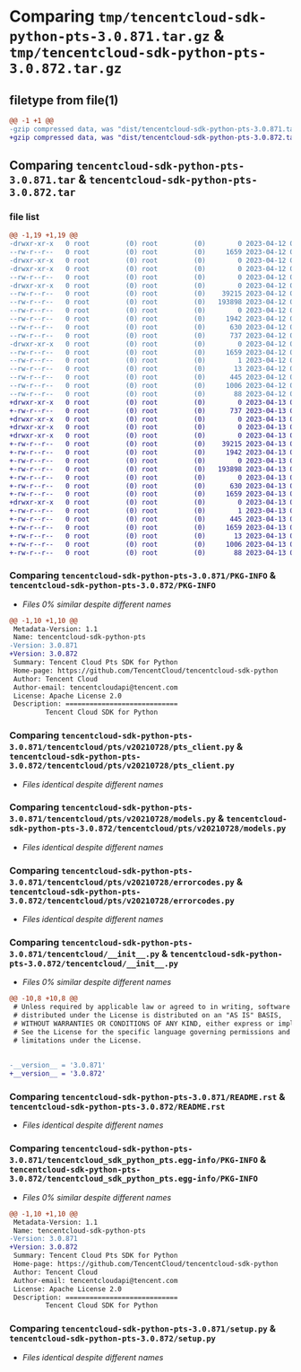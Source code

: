 # Comparing `tmp/tencentcloud-sdk-python-pts-3.0.871.tar.gz` & `tmp/tencentcloud-sdk-python-pts-3.0.872.tar.gz`

## filetype from file(1)

```diff
@@ -1 +1 @@
-gzip compressed data, was "dist/tencentcloud-sdk-python-pts-3.0.871.tar", last modified: Wed Apr 12 00:38:20 2023, max compression
+gzip compressed data, was "dist/tencentcloud-sdk-python-pts-3.0.872.tar", last modified: Thu Apr 13 00:54:01 2023, max compression
```

## Comparing `tencentcloud-sdk-python-pts-3.0.871.tar` & `tencentcloud-sdk-python-pts-3.0.872.tar`

### file list

```diff
@@ -1,19 +1,19 @@
-drwxr-xr-x   0 root         (0) root         (0)        0 2023-04-12 00:38:20.000000 tencentcloud-sdk-python-pts-3.0.871/
--rw-r--r--   0 root         (0) root         (0)     1659 2023-04-12 00:38:20.000000 tencentcloud-sdk-python-pts-3.0.871/PKG-INFO
-drwxr-xr-x   0 root         (0) root         (0)        0 2023-04-12 00:38:20.000000 tencentcloud-sdk-python-pts-3.0.871/tencentcloud/
-drwxr-xr-x   0 root         (0) root         (0)        0 2023-04-12 00:38:20.000000 tencentcloud-sdk-python-pts-3.0.871/tencentcloud/pts/
--rw-r--r--   0 root         (0) root         (0)        0 2023-04-12 00:38:20.000000 tencentcloud-sdk-python-pts-3.0.871/tencentcloud/pts/__init__.py
-drwxr-xr-x   0 root         (0) root         (0)        0 2023-04-12 00:38:20.000000 tencentcloud-sdk-python-pts-3.0.871/tencentcloud/pts/v20210728/
--rw-r--r--   0 root         (0) root         (0)    39215 2023-04-12 00:38:20.000000 tencentcloud-sdk-python-pts-3.0.871/tencentcloud/pts/v20210728/pts_client.py
--rw-r--r--   0 root         (0) root         (0)   193898 2023-04-12 00:38:20.000000 tencentcloud-sdk-python-pts-3.0.871/tencentcloud/pts/v20210728/models.py
--rw-r--r--   0 root         (0) root         (0)        0 2023-04-12 00:38:20.000000 tencentcloud-sdk-python-pts-3.0.871/tencentcloud/pts/v20210728/__init__.py
--rw-r--r--   0 root         (0) root         (0)     1942 2023-04-12 00:38:20.000000 tencentcloud-sdk-python-pts-3.0.871/tencentcloud/pts/v20210728/errorcodes.py
--rw-r--r--   0 root         (0) root         (0)      630 2023-04-12 00:38:20.000000 tencentcloud-sdk-python-pts-3.0.871/tencentcloud/__init__.py
--rw-r--r--   0 root         (0) root         (0)      737 2023-04-12 00:38:20.000000 tencentcloud-sdk-python-pts-3.0.871/README.rst
-drwxr-xr-x   0 root         (0) root         (0)        0 2023-04-12 00:38:20.000000 tencentcloud-sdk-python-pts-3.0.871/tencentcloud_sdk_python_pts.egg-info/
--rw-r--r--   0 root         (0) root         (0)     1659 2023-04-12 00:38:20.000000 tencentcloud-sdk-python-pts-3.0.871/tencentcloud_sdk_python_pts.egg-info/PKG-INFO
--rw-r--r--   0 root         (0) root         (0)        1 2023-04-12 00:38:20.000000 tencentcloud-sdk-python-pts-3.0.871/tencentcloud_sdk_python_pts.egg-info/dependency_links.txt
--rw-r--r--   0 root         (0) root         (0)       13 2023-04-12 00:38:20.000000 tencentcloud-sdk-python-pts-3.0.871/tencentcloud_sdk_python_pts.egg-info/top_level.txt
--rw-r--r--   0 root         (0) root         (0)      445 2023-04-12 00:38:20.000000 tencentcloud-sdk-python-pts-3.0.871/tencentcloud_sdk_python_pts.egg-info/SOURCES.txt
--rw-r--r--   0 root         (0) root         (0)     1006 2023-04-12 00:38:20.000000 tencentcloud-sdk-python-pts-3.0.871/setup.py
--rw-r--r--   0 root         (0) root         (0)       88 2023-04-12 00:38:20.000000 tencentcloud-sdk-python-pts-3.0.871/setup.cfg
+drwxr-xr-x   0 root         (0) root         (0)        0 2023-04-13 00:54:01.000000 tencentcloud-sdk-python-pts-3.0.872/
+-rw-r--r--   0 root         (0) root         (0)      737 2023-04-13 00:54:01.000000 tencentcloud-sdk-python-pts-3.0.872/README.rst
+drwxr-xr-x   0 root         (0) root         (0)        0 2023-04-13 00:54:01.000000 tencentcloud-sdk-python-pts-3.0.872/tencentcloud/
+drwxr-xr-x   0 root         (0) root         (0)        0 2023-04-13 00:54:01.000000 tencentcloud-sdk-python-pts-3.0.872/tencentcloud/pts/
+drwxr-xr-x   0 root         (0) root         (0)        0 2023-04-13 00:54:01.000000 tencentcloud-sdk-python-pts-3.0.872/tencentcloud/pts/v20210728/
+-rw-r--r--   0 root         (0) root         (0)    39215 2023-04-13 00:54:01.000000 tencentcloud-sdk-python-pts-3.0.872/tencentcloud/pts/v20210728/pts_client.py
+-rw-r--r--   0 root         (0) root         (0)     1942 2023-04-13 00:54:01.000000 tencentcloud-sdk-python-pts-3.0.872/tencentcloud/pts/v20210728/errorcodes.py
+-rw-r--r--   0 root         (0) root         (0)        0 2023-04-13 00:54:01.000000 tencentcloud-sdk-python-pts-3.0.872/tencentcloud/pts/v20210728/__init__.py
+-rw-r--r--   0 root         (0) root         (0)   193898 2023-04-13 00:54:01.000000 tencentcloud-sdk-python-pts-3.0.872/tencentcloud/pts/v20210728/models.py
+-rw-r--r--   0 root         (0) root         (0)        0 2023-04-13 00:54:01.000000 tencentcloud-sdk-python-pts-3.0.872/tencentcloud/pts/__init__.py
+-rw-r--r--   0 root         (0) root         (0)      630 2023-04-13 00:54:01.000000 tencentcloud-sdk-python-pts-3.0.872/tencentcloud/__init__.py
+-rw-r--r--   0 root         (0) root         (0)     1659 2023-04-13 00:54:01.000000 tencentcloud-sdk-python-pts-3.0.872/PKG-INFO
+drwxr-xr-x   0 root         (0) root         (0)        0 2023-04-13 00:54:01.000000 tencentcloud-sdk-python-pts-3.0.872/tencentcloud_sdk_python_pts.egg-info/
+-rw-r--r--   0 root         (0) root         (0)        1 2023-04-13 00:54:01.000000 tencentcloud-sdk-python-pts-3.0.872/tencentcloud_sdk_python_pts.egg-info/dependency_links.txt
+-rw-r--r--   0 root         (0) root         (0)      445 2023-04-13 00:54:01.000000 tencentcloud-sdk-python-pts-3.0.872/tencentcloud_sdk_python_pts.egg-info/SOURCES.txt
+-rw-r--r--   0 root         (0) root         (0)     1659 2023-04-13 00:54:01.000000 tencentcloud-sdk-python-pts-3.0.872/tencentcloud_sdk_python_pts.egg-info/PKG-INFO
+-rw-r--r--   0 root         (0) root         (0)       13 2023-04-13 00:54:01.000000 tencentcloud-sdk-python-pts-3.0.872/tencentcloud_sdk_python_pts.egg-info/top_level.txt
+-rw-r--r--   0 root         (0) root         (0)     1006 2023-04-13 00:54:01.000000 tencentcloud-sdk-python-pts-3.0.872/setup.py
+-rw-r--r--   0 root         (0) root         (0)       88 2023-04-13 00:54:01.000000 tencentcloud-sdk-python-pts-3.0.872/setup.cfg
```

### Comparing `tencentcloud-sdk-python-pts-3.0.871/PKG-INFO` & `tencentcloud-sdk-python-pts-3.0.872/PKG-INFO`

 * *Files 0% similar despite different names*

```diff
@@ -1,10 +1,10 @@
 Metadata-Version: 1.1
 Name: tencentcloud-sdk-python-pts
-Version: 3.0.871
+Version: 3.0.872
 Summary: Tencent Cloud Pts SDK for Python
 Home-page: https://github.com/TencentCloud/tencentcloud-sdk-python
 Author: Tencent Cloud
 Author-email: tencentcloudapi@tencent.com
 License: Apache License 2.0
 Description: ============================
         Tencent Cloud SDK for Python
```

### Comparing `tencentcloud-sdk-python-pts-3.0.871/tencentcloud/pts/v20210728/pts_client.py` & `tencentcloud-sdk-python-pts-3.0.872/tencentcloud/pts/v20210728/pts_client.py`

 * *Files identical despite different names*

### Comparing `tencentcloud-sdk-python-pts-3.0.871/tencentcloud/pts/v20210728/models.py` & `tencentcloud-sdk-python-pts-3.0.872/tencentcloud/pts/v20210728/models.py`

 * *Files identical despite different names*

### Comparing `tencentcloud-sdk-python-pts-3.0.871/tencentcloud/pts/v20210728/errorcodes.py` & `tencentcloud-sdk-python-pts-3.0.872/tencentcloud/pts/v20210728/errorcodes.py`

 * *Files identical despite different names*

### Comparing `tencentcloud-sdk-python-pts-3.0.871/tencentcloud/__init__.py` & `tencentcloud-sdk-python-pts-3.0.872/tencentcloud/__init__.py`

 * *Files 0% similar despite different names*

```diff
@@ -10,8 +10,8 @@
 # Unless required by applicable law or agreed to in writing, software
 # distributed under the License is distributed on an "AS IS" BASIS,
 # WITHOUT WARRANTIES OR CONDITIONS OF ANY KIND, either express or implied.
 # See the License for the specific language governing permissions and
 # limitations under the License.
 
 
-__version__ = '3.0.871'
+__version__ = '3.0.872'
```

### Comparing `tencentcloud-sdk-python-pts-3.0.871/README.rst` & `tencentcloud-sdk-python-pts-3.0.872/README.rst`

 * *Files identical despite different names*

### Comparing `tencentcloud-sdk-python-pts-3.0.871/tencentcloud_sdk_python_pts.egg-info/PKG-INFO` & `tencentcloud-sdk-python-pts-3.0.872/tencentcloud_sdk_python_pts.egg-info/PKG-INFO`

 * *Files 0% similar despite different names*

```diff
@@ -1,10 +1,10 @@
 Metadata-Version: 1.1
 Name: tencentcloud-sdk-python-pts
-Version: 3.0.871
+Version: 3.0.872
 Summary: Tencent Cloud Pts SDK for Python
 Home-page: https://github.com/TencentCloud/tencentcloud-sdk-python
 Author: Tencent Cloud
 Author-email: tencentcloudapi@tencent.com
 License: Apache License 2.0
 Description: ============================
         Tencent Cloud SDK for Python
```

### Comparing `tencentcloud-sdk-python-pts-3.0.871/setup.py` & `tencentcloud-sdk-python-pts-3.0.872/setup.py`

 * *Files identical despite different names*

